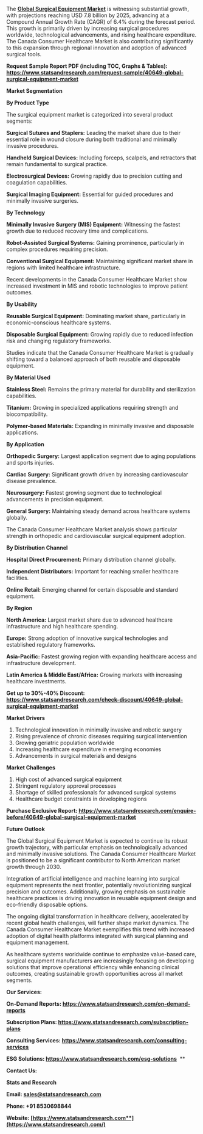 ﻿The [**Global Surgical Equipment Market**](https://www.statsandresearch.com/report/40649-global-surgical-equipment-market) is witnessing substantial growth, with projections reaching USD 7.8 billion by 2025, advancing at a Compound Annual Growth Rate (CAGR) of 6.4% during the forecast period. This growth is primarily driven by increasing surgical procedures worldwide, technological advancements, and rising healthcare expenditure. The Canada Consumer Healthcare Market is also contributing significantly to this expansion through regional innovation and adoption of advanced surgical tools.

**Request Sample Report PDF (including TOC, Graphs & Tables): <https://www.statsandresearch.com/request-sample/40649-global-surgical-equipment-market>**

**Market Segmentation**

**By Product Type**

The surgical equipment market is categorized into several product segments:

**Surgical Sutures and Staplers:** Leading the market share due to their essential role in wound closure during both traditional and minimally invasive procedures.

**Handheld Surgical Devices:** Including forceps, scalpels, and retractors that remain fundamental to surgical practice.

**Electrosurgical Devices:** Growing rapidly due to precision cutting and coagulation capabilities.

**Surgical Imaging Equipment:** Essential for guided procedures and minimally invasive surgeries.

**By Technology**

**Minimally Invasive Surgery (MIS) Equipment:** Witnessing the fastest growth due to reduced recovery time and complications.

**Robot-Assisted Surgical Systems:** Gaining prominence, particularly in complex procedures requiring precision.

**Conventional Surgical Equipment:** Maintaining significant market share in regions with limited healthcare infrastructure.

Recent developments in the Canada Consumer Healthcare Market show increased investment in MIS and robotic technologies to improve patient outcomes.

**By Usability**

**Reusable Surgical Equipment:** Dominating market share, particularly in economic-conscious healthcare systems.

**Disposable Surgical Equipment:** Growing rapidly due to reduced infection risk and changing regulatory frameworks.

Studies indicate that the Canada Consumer Healthcare Market is gradually shifting toward a balanced approach of both reusable and disposable equipment.

**By Material Used**

**Stainless Steel:** Remains the primary material for durability and sterilization capabilities.

**Titanium:** Growing in specialized applications requiring strength and biocompatibility.

**Polymer-based Materials:** Expanding in minimally invasive and disposable applications.

**By Application**

**Orthopedic Surgery:** Largest application segment due to aging populations and sports injuries.

**Cardiac Surgery:** Significant growth driven by increasing cardiovascular disease prevalence.

**Neurosurgery:** Fastest growing segment due to technological advancements in precision equipment.

**General Surgery:** Maintaining steady demand across healthcare systems globally.

The Canada Consumer Healthcare Market analysis shows particular strength in orthopedic and cardiovascular surgical equipment adoption.

**By Distribution Channel**

**Hospital Direct Procurement:** Primary distribution channel globally.

**Independent Distributors:** Important for reaching smaller healthcare facilities.

**Online Retail:** Emerging channel for certain disposable and standard equipment.

**By Region**

**North America:** Largest market share due to advanced healthcare infrastructure and high healthcare spending.

**Europe:** Strong adoption of innovative surgical technologies and established regulatory frameworks.

**Asia-Pacific:** Fastest growing region with expanding healthcare access and infrastructure development.

**Latin America & Middle East/Africa:** Growing markets with increasing healthcare investments.

**Get up to 30%-40% Discount: <https://www.statsandresearch.com/check-discount/40649-global-surgical-equipment-market>**

**Market Drivers**

1. Technological innovation in minimally invasive and robotic surgery
1. Rising prevalence of chronic diseases requiring surgical intervention
1. Growing geriatric population worldwide
1. Increasing healthcare expenditure in emerging economies
1. Advancements in surgical materials and designs

**Market Challenges**

1. High cost of advanced surgical equipment
1. Stringent regulatory approval processes
1. Shortage of skilled professionals for advanced surgical systems
1. Healthcare budget constraints in developing regions

**Purchase Exclusive Report: <https://www.statsandresearch.com/enquire-before/40649-global-surgical-equipment-market>**

**Future Outlook**

The Global Surgical Equipment Market is expected to continue its robust growth trajectory, with particular emphasis on technologically advanced and minimally invasive solutions. The Canada Consumer Healthcare Market is positioned to be a significant contributor to North American market growth through 2030.

Integration of artificial intelligence and machine learning into surgical equipment represents the next frontier, potentially revolutionizing surgical precision and outcomes. Additionally, growing emphasis on sustainable healthcare practices is driving innovation in reusable equipment design and eco-friendly disposable options.

The ongoing digital transformation in healthcare delivery, accelerated by recent global health challenges, will further shape market dynamics. The Canada Consumer Healthcare Market exemplifies this trend with increased adoption of digital health platforms integrated with surgical planning and equipment management.

As healthcare systems worldwide continue to emphasize value-based care, surgical equipment manufacturers are increasingly focusing on developing solutions that improve operational efficiency while enhancing clinical outcomes, creating sustainable growth opportunities across all market segments.

**Our Services:** 

**On-Demand Reports: <https://www.statsandresearch.com/on-demand-reports>** 

**Subscription Plans: <https://www.statsandresearch.com/subscription-plans>** 

**Consulting Services: <https://www.statsandresearch.com/consulting-services>** 

**ESG Solutions: <https://www.statsandresearch.com/esg-solutions>** 
**


**Contact Us:** 

**Stats and Research** 

**Email: <sales@statsandresearch.com>** 

**Phone: +91 8530698844** 

**Website: [https://www.statsandresearch.com**](https://www.statsandresearch.com/)**


